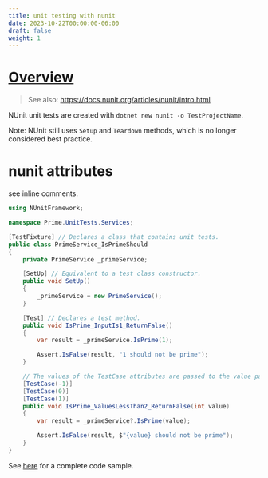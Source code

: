 ```yaml
---
title: unit testing with nunit
date: 2023-10-22T00:00:00-06:00
draft: false
weight: 1
---
```


# [Overview](https://learn.microsoft.com/en-us/dotnet/core/testing/unit-testing-with-nunit)  
> See also: https://docs.nunit.org/articles/nunit/intro.html

NUnit unit tests are created with `dotnet new nunit -o TestProjectName`.

Note: NUnit still uses `Setup` and `Teardown` methods, which is no longer considered best practice.

# nunit attributes
see inline comments.

```cs
using NUnitFramework; 

namespace Prime.UnitTests.Services;

[TestFixture] // Declares a class that contains unit tests.
public class PrimeService_IsPrimeShould
{
    private PrimeService _primeService;

    [SetUp] // Equivalent to a test class constructor.
    public void SetUp()
    {
        _primeService = new PrimeService();
    }

    [Test] // Declares a test method.
    public void IsPrime_InputIs1_ReturnFalse()
    {
        var result = _primeService.IsPrime(1);

        Assert.IsFalse(result, "1 should not be prime");
    }

    // The values of the TestCase attributes are passed to the value parameter of this test method.
    [TestCase(-1)]
    [TestCase(0)]
    [TestCase(1)]
    public void IsPrime_ValuesLessThan2_ReturnFalse(int value)
    {
        var result = _primeService?.IsPrime(value);

        Assert.IsFalse(result, $"{value} should not be prime");
    }
}
```

See [here](https://github.com/dotnet/samples/blob/main/core/getting-started/unit-testing-using-nunit/PrimeService.Tests/PrimeService_IsPrimeShould.cs) for a complete code sample.